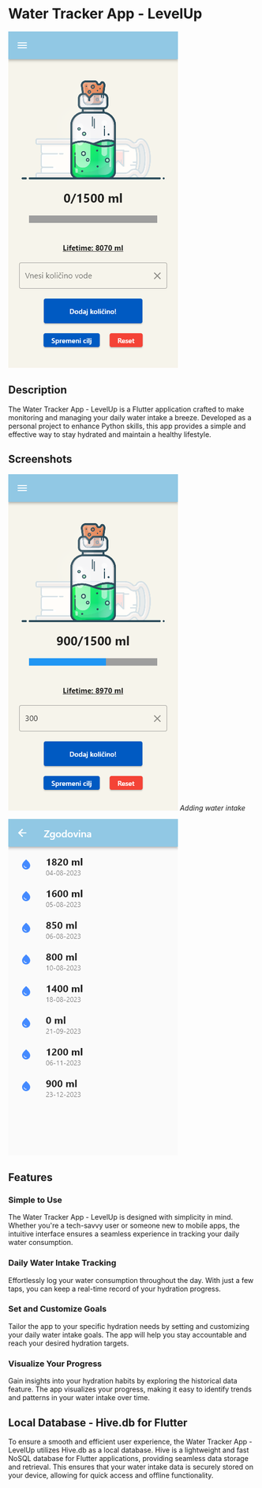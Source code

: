 # Water Tracker App - LevelUp

![App Logo](screenshots/mainPage.png)

## Description

The Water Tracker App - LevelUp is a Flutter application crafted to make monitoring and managing your daily water intake a breeze. Developed as a personal project to enhance Python skills, this app provides a simple and effective way to stay hydrated and maintain a healthy lifestyle.

## Screenshots

![Screenshot 1](screenshots/addIntake.png)
*Adding water intake*

![Screenshot 2](screenshots/historyPage.png)

## Features

### Simple to Use

The Water Tracker App - LevelUp is designed with simplicity in mind. Whether you're a tech-savvy user or someone new to mobile apps, the intuitive interface ensures a seamless experience in tracking your daily water consumption.

### Daily Water Intake Tracking

Effortlessly log your water consumption throughout the day. With just a few taps, you can keep a real-time record of your hydration progress.

### Set and Customize Goals

Tailor the app to your specific hydration needs by setting and customizing your daily water intake goals. The app will help you stay accountable and reach your desired hydration targets.

### Visualize Your Progress

Gain insights into your hydration habits by exploring the historical data feature. The app visualizes your progress, making it easy to identify trends and patterns in your water intake over time.

## Local Database - Hive.db for Flutter

To ensure a smooth and efficient user experience, the Water Tracker App - LevelUp utilizes Hive.db as a local database. Hive is a lightweight and fast NoSQL database for Flutter applications, providing seamless data storage and retrieval. This ensures that your water intake data is securely stored on your device, allowing for quick access and offline functionality.
